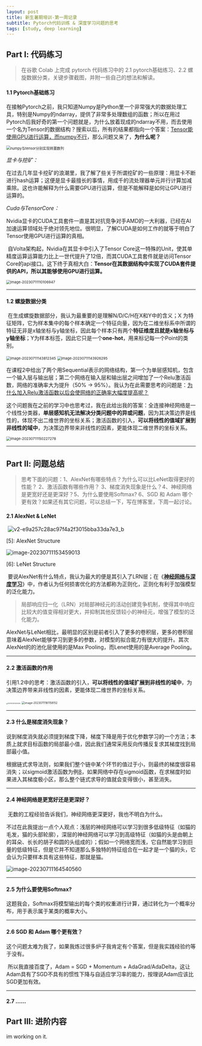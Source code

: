 ```yaml
---
layout: post
title: 新生暑期培训-第一周记录
subtitle: Pytorch代码训练 & 深度学习问题的思考
tags: [study, deep learning]
---
```


## Part Ⅰ: 代码练习

> 在谷歌 Colab 上完成 pytorch 代码练习中的 2.1 pytorch基础练习、2.2 螺旋数据分类，关键步骤截图，并附一些自己的想法和解读。

#### 1.1 Pytorch基础练习

​	在接触Pytorch之前，我只知道Numpy是Python里一个非常强大的数据处理工具，特别是Numpy的ndarray，提供了非常多处理数组的函数；所以在用过Pytorch后我好奇的第一个问题就是，为什么放着现成的ndarray不用，而去使用一个名为Tensor的数据结构？搜索以后，所有的结果都指向一个答案：<u>Tensor能使用GPU进行运算，而numpy不行</u>，那么问题又来了，**为什么呢？**

<img src="/assets/img/image-20230711101813212.png" alt="numpy与tensor分别实现转置数列" style="zoom:67%;" />

[1]: numpy与tensor分别实现转置数列

*显卡与挖矿：*	

​	在过去几年显卡挖矿的浪潮里，我了解了些关于所谓挖矿的一些原理：用显卡不断进行hash运算；这便是显卡最擅长的事情，用成千的流处理器单元并行计算加减乘除。这也许能解释为什么需要GPU进行运算，但是不能解释是如何让GPU进行运算的。

*Cuda与TensorCore：*

​	Nvidia显卡的CUDA工具套件一直是其对抗竞争对手AMD的一大利器，已经在AI加速运算领域处于绝对领先地位。很明显，了解CUDA是如何工作的就等于明白了Tensor使用GPU进行运算的真相。

​	自Volta架构起，Nvidia在其显卡中引入了Tensor Core这一特殊的Unit，使其单精度运算运算能力比上一世代提升了12倍，而其CUDA工具套件就是访问Tensor Core的api接口。这下终于真相大白：**Tensor在其数据结构中实现了CUDA套件提供的API，所以其能够使用GPU进行运算。**

<img src="/assets/img/image-20230711110106947.png" alt="image-20230711110106947" style="zoom:67%;" />

[2]: 在Pytorch中选择GPU或CPU进行运算

------



#### 1.2 螺旋数据分类

​	在生成螺旋数据部分，我认为最重要的是理解N/D/C/H在X和Y中的含义；X 为特征矩阵，它为样本集中的每个样本确定一个特征向量，因为在二维坐标系中所谓的特征无非是x轴坐标与y轴坐标，因此每个样本只有两个**特征维度且就是x轴坐标与y轴坐标**；Y为样本标签，因此它只是一个**one-hot**，用来标记每一个Point的类别。

<img src="/assets/img/image-20230711143812345.png" alt="image-20230711143812345" style="zoom:67%;" />

<img src="/assets/img/image-20230711143926295.png" alt="image-20230711143926295" style="zoom:67%;" />

[3]: X与Y的Tensor

​	在课程2中给出了两个用Sequential表示的网络结构，第一个为单层感知机，包含一个输入层与输出层；第二个网络在输入层和输出层之间增加了一个Relu激活函数，网络的准确率大为提升（50% -> 95%）。我认为在此需要思考的问题是：<u>为什么加入Relu激活函数以后会使网络的正确率大幅度提高呢？</u>

​	这个问题我在之前的学习中也思考过，我在此给出我的答案：全连接神经网络是一个线性分类器，**单层感知机无法解决分类问题中的异或问题**，因为其决策边界是线性的，体现不出二维世界的坐标关系；激活函数的引入，**可以将线性的值域扩展到非线性的域中**，为决策边界带来非线性的因素，更能体现二维世界的坐标关系。

<img src="/assets/img/image-20230711150227278.png" alt="image-20230711150227278" style="zoom:67%;" />

[4]: 加入Relu激活函数与未加Relu函数的对比

------



## Part Ⅱ: 问题总结

> 思考下面的问题：1、AlexNet有哪些特点？为什么可以比LeNet取得更好的性能？ 2、激活函数有哪些作用？ 3、梯度消失现象是什么？4、神经网络是更宽好还是更深好？5、为什么要使用Softmax? 6、SGD 和 Adam 哪个更有效？如果还有其它问题，可以总结一下，写在博客里，下周一起讨论。

#### 2.1 AlexNet & LeNet

​	![v2-e9a257c28ac97f4a2f3015bba33da7e3_b](/assets/img/v2-e9a257c28ac97f4a2f3015bba33da7e3_b.png)

[5]: AlexNet Structure

![image-20230711153459013](/assets/img/image-20230711153459013.png)

[6]: LeNet Structure

​	要说AlexNet有什么特点，我认为最大的便是其引入了LRN层；在《[**神经网络与深度学习**](https://nndl.github.io/)》中，作者认为任何损害优化的方法都称为正则化，正则化有利于加强模型的泛化能力。

> 局部响应归一化（LRN）对局部神经元的活动创建竞争机制，使得其中响应比较大的值变得相对更大，并抑制其他反馈较小的神经元，增强了模型的泛化能力。

​	AlexNet与LeNet相比，最明显的区别是前者引入了更多的卷积层，更多的卷积层意味着AlexNet能够学习到更多的参数，对模型的拟合能力有很大的提升。其次AlexNet的的池化层使用的是Max Pooling，而Lenet使用的是Average Pooling。

------



#### 2.2 激活函数的作用

​	引用1.2中的思考：激活函数的引入，**可以将线性的值域扩展到非线性的域中**，为决策边界带来非线性的因素，更能体现二维世界的坐标关系。

<img src="/assets/img/20210106110219329.png" alt="20210106110219329" style="zoom: 25%;" />

[7]: Relu激活函数

<img src="/assets/img/image-20230711161158152.png" alt="image-20230711161158152" style="zoom:50%;" />

[8]: sigmioid激活函数

------



#### 2.3 什么是梯度消失现象？

​	说到梯度消失就必须提到梯度下降，梯度下降是用于优化参数学习的一个方法；本质上就求目标函数的局部最小值，因此我们通常采用反向传播反复求其梯度找到局部最小值。

​	根据链式求导法则，如果我们整个链中某个环节的值过于小，则最终的梯度很容易消失；以sigmoid激活函数为例[8]，如果网络中存在sigmoid函数，在求梯度时如果进入其梯度极小区，那么整个链式求导的值就会变得很小，甚至消失。

------



#### 2.4 神经网络是更宽好还是更深好？

​	无数的工程经验告诉我们，神经网络更深更好，我也不明白为什么。

​	不过在此我提出一点个人观点：浅层的神经网络可以学习到很多低级特征（如猫的毛发，猫的头部轮廓），深层的神经网络可以学习到高级特征（如猫的头是由朝上的耳朵、长长的胡子和圆的头组成的）；假如一个网络宽而浅，它自然能学习到巨量的低级特征，但是它并不知道那么多独特的特征组合在一起才是一个猫的头，它会认为只要样本具有这些特征，那就是猫。

![image-20230711164540560](/assets/img/image-20230711164540560.png)

[9]: 对于宽而浅的模型来说，左右这两坨，都是猫，尽管右边只是些图形，没有意义。

------



#### 2.5 为什么要使用Softmax?

​	这题我会，Softmax将模型输出的每个类的权重进行计算，通过转化为一个概率分布，用于表示属于某类的概率大小。

------



#### 2.6 SGD 和 Adam 哪个更有效？

​	这个问题太难为我了，如果我炼过很多炉子我肯定有个答案，但是我实践经验约等于没有。

​	所以我直接百度了，Adam = SGD + Momentum + AdaGrad/AdaDelta，这让Adam具有了SGD不具有的惯性下降与自适应学习率的能力，按理说Adam应该比SGD更加有效。

------



#### 2.7 ……



## Part Ⅲ: 进阶内容

im working on it.
